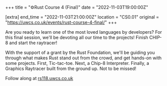 +++
title = "⚙️Rust Course 4 (Final)"
date = "2022-11-03T19:00:00Z"

[extra]
end_time = "2022-11-03T21:00:00Z"
location = "CS0.01"
original = "https://uwcs.co.uk/events/rust-course-4-final/"
+++

Are you ready to learn one of the most loved languages by developers? For this final session, we'll be devoting all our time to the projects! Finish CHIP-8 and start the raytracer!

With the support of a grant by the Rust Foundation, we'll be guiding you through what makes Rust stand out from the crowd, and get hands-on with some projects. First, Tic-tac-toe. Next, a Chip-8 Interpreter. Finally, a Graphics Raytracer built from the ground up. Not to be missed!

Follow along at [rs118.uwcs.co.uk](https://rs118.uwcs.co.uk)
